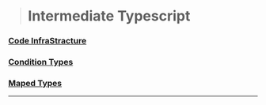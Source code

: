 > # Intermediate Typescript

### [Code InfraStracture](./Code%20InfraStructure/)
### [Condition Types](./conditional%20types/)
### [Maped Types](./mapped%20types/)

---